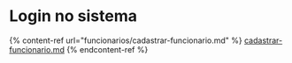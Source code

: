 # Login no sistema



{% content-ref url="funcionarios/cadastrar-funcionario.md" %}
[cadastrar-funcionario.md](funcionarios/cadastrar-funcionario.md)
{% endcontent-ref %}

